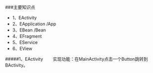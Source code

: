 
###主要知识点
* 1、EActivity
* 2、EApplication   /App
* 3、EBean    /Bean  
* 4、EFragment
* 5、EService
* 6、EView

#####1、EActivity
　　实现功能：在MainActivity点击一个Button跳转到BActivity。
　　
